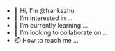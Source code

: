 - 👋 Hi, I’m @frankszhu
- 👀 I’m interested in ...
- 🌱 I’m currently learning ...
- 💞️ I’m looking to collaborate on ...
- 📫 How to reach me ...

<!---
frankszhu/frankszhu is a ✨ special ✨ repository because its `README.md` (this file) appears on your GitHub profile.
You can click the Preview link to take a look at your changes.
--->
